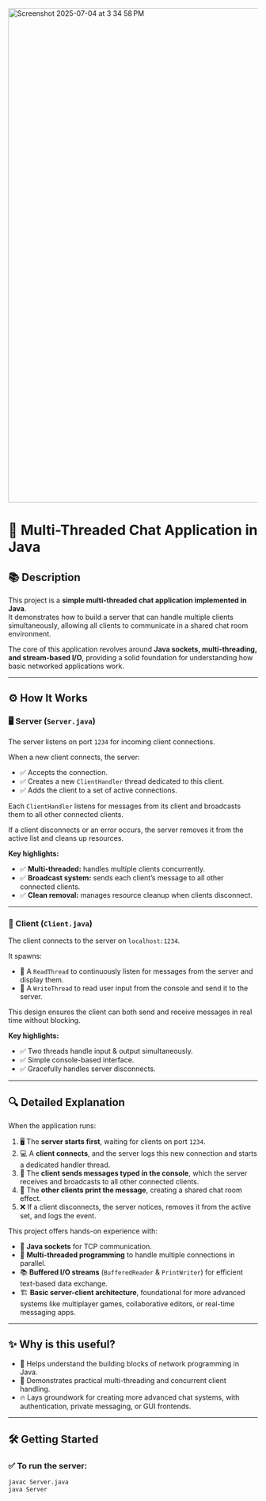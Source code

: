<img width="999" alt="Screenshot 2025-07-04 at 3 34 58 PM" src="https://github.com/user-attachments/assets/58fb541d-5989-4a4a-abf9-ceb18208f398" />


# 🚀 Multi-Threaded Chat Application in Java

## 📚 Description

This project is a **simple multi-threaded chat application implemented in Java**.  
It demonstrates how to build a server that can handle multiple clients simultaneously, allowing all clients to communicate in a shared chat room environment.  

The core of this application revolves around **Java sockets, multi-threading, and stream-based I/O**, providing a solid foundation for understanding how basic networked applications work.

---

## ⚙️ How It Works

### 🖥️ Server (`Server.java`)

The server listens on port `1234` for incoming client connections.

When a new client connects, the server:
- ✅ Accepts the connection.
- ✅ Creates a new `ClientHandler` thread dedicated to this client.
- ✅ Adds the client to a set of active connections.

Each `ClientHandler` listens for messages from its client and broadcasts them to all other connected clients.

If a client disconnects or an error occurs, the server removes it from the active list and cleans up resources.

**Key highlights:**
- ✅ **Multi-threaded:** handles multiple clients concurrently.
- ✅ **Broadcast system:** sends each client’s message to all other connected clients.
- ✅ **Clean removal:** manages resource cleanup when clients disconnect.

---

### 💬 Client (`Client.java`)

The client connects to the server on `localhost:1234`.

It spawns:
- 🧵 A `ReadThread` to continuously listen for messages from the server and display them.
- 📝 A `WriteThread` to read user input from the console and send it to the server.

This design ensures the client can both send and receive messages in real time without blocking.

**Key highlights:**
- ✅ Two threads handle input & output simultaneously.
- ✅ Simple console-based interface.
- ✅ Gracefully handles server disconnects.

---

## 🔍 Detailed Explanation

When the application runs:

1. 🖥️ The **server starts first**, waiting for clients on port `1234`.
2. 💻 A **client connects**, and the server logs this new connection and starts a dedicated handler thread.
3. 💬 The **client sends messages typed in the console**, which the server receives and broadcasts to all other connected clients.
4. 📢 The **other clients print the message**, creating a shared chat room effect.
5. ❌ If a client disconnects, the server notices, removes it from the active set, and logs the event.

This project offers hands-on experience with:
- 🔌 **Java sockets** for TCP communication.
- 🧵 **Multi-threaded programming** to handle multiple connections in parallel.
- 📚 **Buffered I/O streams** (`BufferedReader` & `PrintWriter`) for efficient text-based data exchange.
- 🏗 **Basic server-client architecture**, foundational for more advanced systems like multiplayer games, collaborative editors, or real-time messaging apps.

---

## ✨ Why is this useful?

- 🧠 Helps understand the building blocks of network programming in Java.
- 🚀 Demonstrates practical multi-threading and concurrent client handling.
- 🔥 Lays groundwork for creating more advanced chat systems, with authentication, private messaging, or GUI frontends.

---

## 🛠️ Getting Started

### ✅ To run the server:
```bash
javac Server.java
java Server


